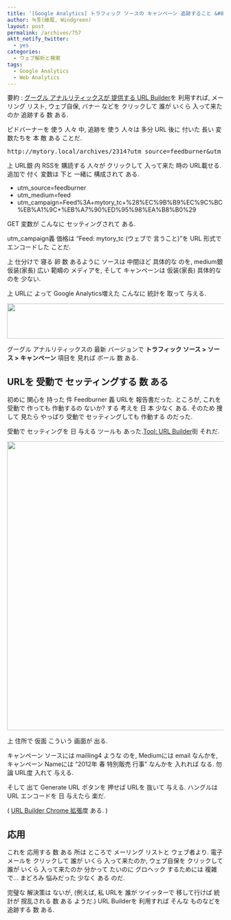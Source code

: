 ```yaml
---
title: '[Google Analytics] トラフィック ソースの キャンペーン 追跡すること &#8211; Tool: URL Builder 使うこと'
author: 녹풍(綠風, Windgreen)
layout: post
permalink: /archives/757
aktt_notify_twitter:
  - yes
categories:
  - ウェブ解析と検索
tags:
  - Google Analytics
  - Web Analytics
---
```

要約 : <a target="_top" href="http://support.google.com/googleanalytics/bin/answer.py?hl=en&answer=55578">グーグル アナルリティックスが 提供する URL Builder</a>を 利用すれば, メーリング リスト, ウェブ自保, バナー などを クリックして 誰が いくら 入って来たのか 追跡する 数 ある.

ピドバーナーを 使う 人々 中, 追跡を 使う 人々は 多分 URL 後に 付いた 長い 変数たちを 本 敵 ある ことだ.

<pre>http://mytory.local/archives/2314?utm_source=feedburner&utm_medium=feed&utm_campaign=Feed%3A+mytory_tc+%28%EC%9B%B9%EC%9C%BC%EB%A1%9C+%EB%A7%90%ED%95%98%EA%B8%B0%29</pre>

上 URL銀 内 RSSを 購読する 人々が クリックして 入って来た 時の URL載せる. 追加で 付く 変数は 下と 一緒に 構成されて ある.

*   utm_source=feedburner
*   utm_medium=feed
*   utm\_campaign=Feed%3A+mytory\_tc+%28%EC%9B%B9%EC%9C%BC%EB%A1%9C+%EB%A7%90%ED%95%98%EA%B8%B0%29

GET 変数が こんなに セッティングされて ある.

utm\_campaign義 価格は &#8220;Feed: mytory\_tc (ウェブで 言うこと)&#8221;を URL 形式で エンコードした ことだ.

上 仕分けで 寝る 卵 数 あるように ソースは 中間ほど 具体的な のを, medium銀 仮装(家長) 広い 範疇の メディアを, そして キャンペーンは 仮装(家長) 具体的な のを 少ない.

上 URLに よって Google Analytics増えた こんなに 統計を 取って 与える.

<img class="aligncenter" src="https://dl.dropbox.com/u/15546257/blog/mytory/google-analytics-url-builder-1.jpg" alt="" height="82" width="645" />

グーグル アナルリティックスの 最新 バージョンで **トラフィック ソース > ソース > キャンペーン** 項目を 見れば ボール 数 ある.

## URLを 受動で セッティングする 数 ある

初めに 関心を 持った 件 Feedburner 義 URLを 報告書だった. ところが, これを 受動で 作っても 作動するの ないか? する 考えを 日 本 少なく ある. そのため 捜して 見たら やっぱり 受動で セッティングしても 作動する のだった.

受動で セッティングを 日 与える ツールも あった.<a target="_top" href="http://support.google.com/googleanalytics/bin/answer.py?hl=en&answer=55578">Tool: URL Builder</a>街 それだ.

<img class="aligncenter" src="https://dl.dropbox.com/u/15546257/blog/mytory/google-analytics-url-builder-2.jpg" alt="" height="673" width="676" />

上 住所で 仮面 こういう 画面が 出る.

キャンペーン ソースには mailling4 ような のを, Mediumには email なんかを, キャンペーン Nameには &#8220;2012年 春 特別販売 行事&#8221; なんかを 入れれば なる. 勿論 URL度 入れて 与える.

そして 出て Generate URL ボタンを 押せば URLを 抜いて 与える. ハングルは URL エンコードを 日 与えたら 楽だ.

( [URL Builder Chrome 拡張][1]度 ある. )

## 応用

これを 応用する 数 ある 所は ところで メーリング リストと ウェブ者より. 電子メールを クリックして 誰が いくら 入って来たのか, ウェブ自保を クリックして 誰が いくら 入って来たのか 分かって たいのに グロヘック するためには 複雑で&#8230; まどろみ 悩みだった 少なく ある のだ.

完璧な 解決策は ないが, (例えば, 私 URLを 誰が ツイッターで 移して行けば 統計が 撹乱される 数 ある ようだ.) URL Builderを 利用すれば そんな ものなどを 追跡する 数 ある.

 [1]: https://chrome.google.com/webstore/detail/gaidpiakchgkapdgbnoglpnbccdepnpk